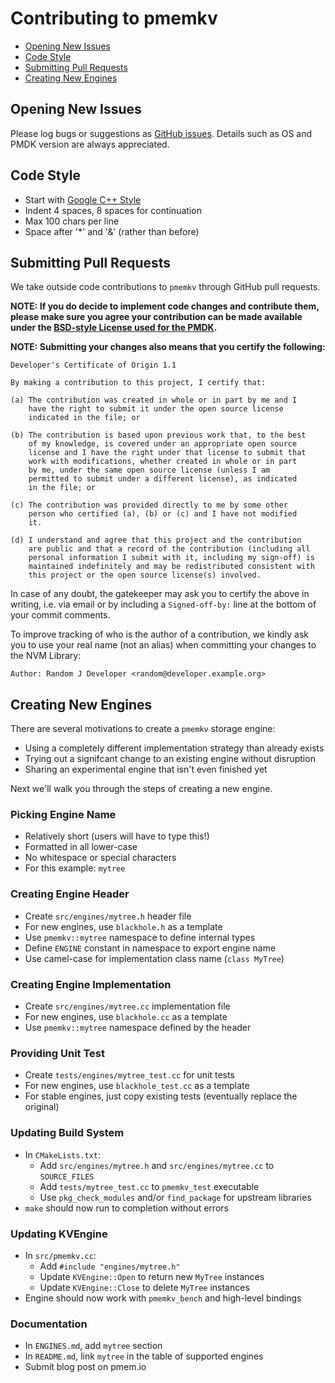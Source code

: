 # Contributing to pmemkv

<ul>
<li><a href="#issues">Opening New Issues</a></li>
<li><a href="#style">Code Style</a></li>
<li><a href="#pull_requests">Submitting Pull Requests</a></li>
<li><a href="#engines">Creating New Engines</a></li>
</ul>

<a name="issues"></a>

Opening New Issues
------------------

Please log bugs or suggestions as [GitHub issues](https://github.com/pmem/pmemkv/issues).
Details such as OS and PMDK version are always appreciated.

<a name="style"></a>

Code Style
----------

* Start with [Google C++ Style](https://google.github.io/styleguide/cppguide.html)
* Indent 4 spaces, 8 spaces for continuation
* Max 100 chars per line
* Space after '*' and '&' (rather than before)

<a name="pull_requests"></a>

Submitting Pull Requests
------------------------

We take outside code contributions to `pmemkv` through GitHub pull requests.

**NOTE: If you do decide to implement code changes and contribute them,
please make sure you agree your contribution can be made available
under the [BSD-style License used for the PMDK](https://github.com/pmem/pmdk/blob/master/LICENSE).**

**NOTE: Submitting your changes also means that you certify the following:**

```
Developer's Certificate of Origin 1.1

By making a contribution to this project, I certify that:

(a) The contribution was created in whole or in part by me and I
    have the right to submit it under the open source license
    indicated in the file; or

(b) The contribution is based upon previous work that, to the best
    of my knowledge, is covered under an appropriate open source
    license and I have the right under that license to submit that
    work with modifications, whether created in whole or in part
    by me, under the same open source license (unless I am
    permitted to submit under a different license), as indicated
    in the file; or

(c) The contribution was provided directly to me by some other
    person who certified (a), (b) or (c) and I have not modified
    it.

(d) I understand and agree that this project and the contribution
    are public and that a record of the contribution (including all
    personal information I submit with it, including my sign-off) is
    maintained indefinitely and may be redistributed consistent with
    this project or the open source license(s) involved.
```

In case of any doubt, the gatekeeper may ask you to certify the above in writing,
i.e. via email or by including a `Signed-off-by:` line at the bottom
of your commit comments.

To improve tracking of who is the author of a contribution, we kindly ask you
to use your real name (not an alias) when committing your changes to the NVM Library:
```
Author: Random J Developer <random@developer.example.org>
```

<a name="engines"></a>

Creating New Engines
--------------------

There are several motivations to create a `pmemkv` storage engine:

* Using a completely different implementation strategy than already exists
* Trying out a signifcant change to an existing engine without disruption
* Sharing an experimental engine that isn't even finished yet

Next we'll walk you through the steps of creating a new engine.

### Picking Engine Name

* Relatively short (users will have to type this!)
* Formatted in all lower-case
* No whitespace or special characters
* For this example: `mytree`

### Creating Engine Header

* Create `src/engines/mytree.h` header file
* For new engines, use `blackhole.h` as a template
* Use `pmemkv::mytree` namespace to define internal types
* Define `ENGINE` constant in namespace to export engine name
* Use camel-case for implementation class name (`class MyTree`)

### Creating Engine Implementation

* Create `src/engines/mytree.cc` implementation file
* For new engines, use `blackhole.cc` as a template
* Use `pmemkv::mytree` namespace defined by the header

### Providing Unit Test

* Create `tests/engines/mytree_test.cc` for unit tests
* For new engines, use `blackhole_test.cc` as a template
* For stable engines, just copy existing tests (eventually replace the original)

### Updating Build System

* In `CMakeLists.txt`:
    * Add `src/engines/mytree.h` and `src/engines/mytree.cc` to `SOURCE_FILES`
    * Add `tests/mytree_test.cc` to `pmemkv_test` executable
    * Use `pkg_check_modules` and/or `find_package` for upstream libraries
* `make` should now run to completion without errors

### Updating KVEngine

* In `src/pmemkv.cc`:
    * Add `#include "engines/mytree.h"`
    * Update `KVEngine::Open` to return new `MyTree` instances
    * Update `KVEngine::Close` to delete `MyTree` instances
* Engine should now work with `pmemkv_bench` and high-level bindings

### Documentation

* In `ENGINES.md`, add `mytree` section
* In `README.md`, link `mytree` in the table of supported engines
* Submit blog post on pmem.io
